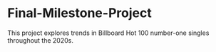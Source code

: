 # Final-Milestone-Project
This project explores trends in Billboard Hot 100 number-one singles throughout the 2020s.
